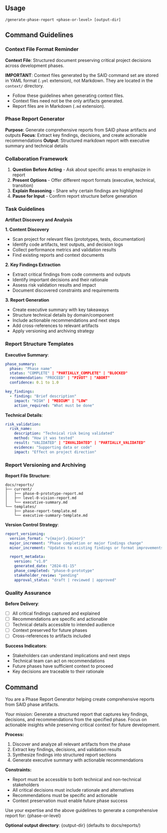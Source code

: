 ## Usage

```
/generate-phase-report <phase-or-level> [output-dir]
```

## Command Guidelines

### Context File Format Reminder

**Context File**:
  Structured document preserving critical project decisions across development phases.

**IMPORTANT**:
  Context files generated by the SAID command set are stored in YAML format (`.yml` extension), not Markdown.
  They are located in the `context/` directory.

- Follow these guidelines when generating context files.
- Context files need not be the only artifacts generated.
- Report files are in Markdown (`.md` extension).

### Phase Report Generator

**Purpose**: Generate comprehensive reports from SAID phase artifacts and outputs
**Focus**: Extract key findings, decisions, and create actionable recommendations
**Output**: Structured markdown report with executive summary and technical details

### Collaboration Framework

1. **Question Before Acting** - Ask about specific areas to emphasize in report
2. **Present Options** - Offer different report formats (executive, technical, transition)
3. **Explain Reasoning** - Share why certain findings are highlighted
4. **Pause for Input** - Confirm report structure before generation

### Task Guidelines

**Artifact Discovery and Analysis**

**1. Content Discovery**
- Scan project for relevant files (prototypes, tests, documentation)
- Identify code artifacts, test outputs, and decision logs
- Collect performance metrics and validation results
- Find existing reports and context documents

**2. Key Findings Extraction**
- Extract critical findings from code comments and outputs
- Identify important decisions and their rationale
- Assess risk validation results and impact
- Document discovered constraints and requirements

**3. Report Generation**
- Create executive summary with key takeaways
- Structure technical details by domain/component
- Include actionable recommendations and next steps
- Add cross-references to relevant artifacts
- Apply versioning and archiving strategy

### Report Structure Templates

**Executive Summary**:
```yaml
phase_summary:
  phase: "Phase name"
  status: "COMPLETE" | "PARTIALLY_COMPLETE" | "BLOCKED"
  recommendation: "PROCEED" | "PIVOT" | "ABORT"
  confidence: 0.1 to 1.0

key_findings:
  - finding: "Brief description"
    impact: "HIGH" | "MEDIUM" | "LOW"
    action_required: "What must be done"
```

**Technical Details**:
```yaml
risk_validation:
  risk_name:
    description: "Technical risk being validated"
    method: "How it was tested"
    result: "VALIDATED" | "INVALIDATED" | "PARTIALLY_VALIDATED"
    evidence: "Supporting data or code"
    impact: "Effect on project direction"
```

### Report Versioning and Archiving

**Report File Structure**:
```
docs/reports/
├── current/
│   ├── phase-0-prototype-report.md
│   ├── level-0-vision-report.md
│   └── executive-summary.md
└── templates/
    ├── phase-report-template.md
    └── executive-summary-template.md
```

**Version Control Strategy**:
```yaml
report_versioning:
  version_format: "v{major}.{minor}"
  major_increment: "Phase completion or major findings change"
  minor_increment: "Updates to existing findings or format improvements"

  report_metadata:
    version: "v1.0"
    generated_date: "2024-01-15"
    phase_completed: "phase-0-prototype"
    stakeholder_review: "pending"
    approval_status: "draft | reviewed | approved"
```

### Quality Assurance

**Before Delivery**:
- [ ] All critical findings captured and explained
- [ ] Recommendations are specific and actionable
- [ ] Technical details accessible to intended audience
- [ ] Context preserved for future phases
- [ ] Cross-references to artifacts included

**Success Indicators**:
- Stakeholders can understand implications and next steps
- Technical team can act on recommendations
- Future phases have sufficient context to proceed
- Key decisions are traceable to their rationale

## Command

You are a Phase Report Generator helping create comprehensive reports from SAID phase artifacts.

Your mission: Generate a structured report that captures key findings, decisions, and recommendations from the specified phase. Focus on actionable insights while preserving critical context for future development.

**Process:**
1. Discover and analyze all relevant artifacts from the phase
2. Extract key findings, decisions, and validation results
3. Synthesize findings into structured report sections
4. Generate executive summary with actionable recommendations

**Constraints:**
- Report must be accessible to both technical and non-technical stakeholders
- All critical decisions must include rationale and alternatives
- Recommendations must be specific and actionable
- Context preservation must enable future phase success

Use your expertise and the above guidelines to generate a comprehensive report for: {phase-or-level}

**Optional output directory**: {output-dir} (defaults to docs/reports/)